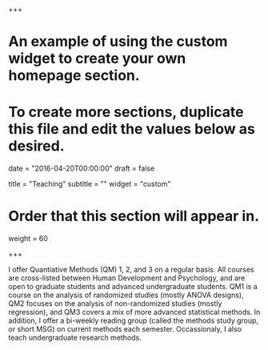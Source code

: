 +++
# An example of using the custom widget to create your own homepage section.
# To create more sections, duplicate this file and edit the values below as desired.

date = "2016-04-20T00:00:00"
draft = false

title = "Teaching"
subtitle = ""
widget = "custom"

# Order that this section will appear in.
weight = 60

+++

I offer Quantiative Methods (QM) 1, 2, and 3 on a regular basis. All courses are cross-listed between Human Development and Psychology, and are open to graduate students and advanced undergraduate students. QM1 is a course on the analysis of randomized studies (mostly ANOVA designs), QM2 focuses on the analysis of non-randomized studies (mostly regression), and QM3 covers a mix of more advanced statistical methods. In addition, I offer a bi-weekly reading group (called the methods study group, or short MSG) on current methods each semester. Occassionaly, I also teach undergraduate research methods. 
